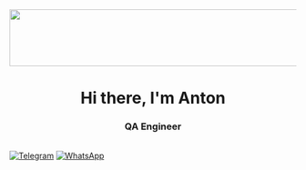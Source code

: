 <img align="center" src="https://user-images.githubusercontent.com/74038190/240906093-9be4d344-6782-461a-b5a6-32a07bf7b34e.gif"  width="800" height="100">
<h1 align="center">Hi there, I'm Anton</a> 

<h3 align="center">QA Engineer</h3>




 \
[![Telegram](https://img.shields.io/badge/Telegram-2CA5E0?style=for-the-badge&logo=telegram&logoColor=white)](https://t.me/ansparkhomenko)
[![WhatsApp](https://img.shields.io/badge/WhatsApp-25D366?style=for-the-badge&logo=whatsapp&logoColor=white)](https://api.whatsapp.com/send?phone=79255286796)
